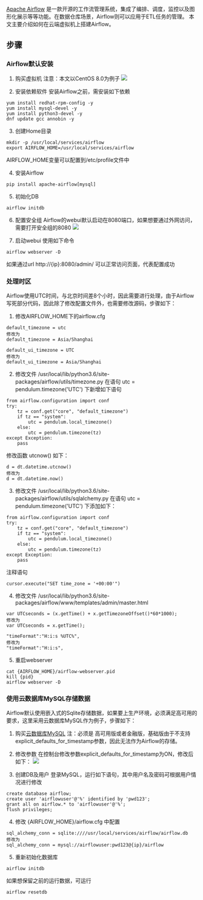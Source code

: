 [Apache Airflow](https://airflow.apache.org/) 是一款开源的工作流管理系统，集成了编排、调度，监控以及图形化展示等等功能。在数据仓库场景，Airflow则可以应用于ETL任务的管理。
本文主要介绍如何在云端虚拟机上搭建Airflow。

## 步骤

### Airflow默认安装

1. 购买虚拟机
注意：本文以CentOS 8.0为例子
![](https://main.qcloudimg.com/raw/5a57589b7785d168698ee0083edd2897.png)

2. 安装依赖软件
安装Airflow之前，需安装如下依赖
```
yum install redhat-rpm-config -y
yum install mysql-devel -y
yum install python3-devel -y
dnf update gcc annobin -y
```

3. 创建Home目录
```
mkdir -p /usr/local/services/airflow
export AIRFLOW_HOME=/usr/local/services/airflow
```
AIRFLOW_HOME变量可以配置到/etc/profile文件中

4. 安装Airflow
```
pip install apache-airflow[mysql]
```

5. 初始化DB
```
airflow initdb
```

6. 配置安全组
Airflow的webui默认启动在8080端口，如果想要通过外网访问，需要打开安全组的8080
![](https://main.qcloudimg.com/raw/80225b200d7ab0e92dd02f4525f12994.png)

7. 启动webui
使用如下命令
```
airflow webserver -D
```
如果通过url http://{ip}:8080/admin/ 可以正常访问页面，代表配置成功

### 处理时区

Airflow使用UTC时间，与北京时间差8个小时，因此需要进行处理，由于Airflow写死部分代码，因此除了修改配置文件外，也需要修改源码，步骤如下：

1. 修改AIRFLOW_HOME下的airflow.cfg
```
default_timezone = utc
修改为
default_timezone = Asia/Shanghai

default_ui_timezone = UTC
修改为
default_ui_timezone = Asia/Shanghai
```

2. 修改文件 /usr/local/lib/python3.6/site-packages/airflow/utils/timezone.py 
在语句 utc = pendulum.timezone('UTC') 下新增如下语句
```
from airflow.configuration import conf
try:
    tz = conf.get("core", "default_timezone")
    if tz == "system":
        utc = pendulum.local_timezone()
    else:
        utc = pendulum.timezone(tz)
except Exception:
    pass

```

修改函数 utcnow() 如下：
```
d = dt.datetime.utcnow() 
修改为
d = dt.datetime.now()
```

3. 修改文件 /usr/local/lib/python3.6/site-packages/airflow/utils/sqlalchemy.py
在语句 utc = pendulum.timezone('UTC') 下添加如下：
```
from airflow.configuration import conf
try:
    tz = conf.get("core", "default_timezone")
    if tz == "system":
        utc = pendulum.local_timezone()
    else:
        utc = pendulum.timezone(tz)
except Exception:
    pass
```

注释语句 
```
cursor.execute("SET time_zone = '+00:00'")
```

4. 修改文件 /usr/local/lib/python3.6/site-packages/airflow/www/templates/admin/master.html
```
var UTCseconds = (x.getTime() + x.getTimezoneOffset()*60*1000);
修改为
var UTCseconds = x.getTime();

"timeFormat":"H:i:s %UTC%",
修改为
"timeFormat":"H:i:s",
```

5. 重启webserver
```
cat {AIRFLOW_HOME}/airflow-webserver.pid
kill {pid}
airflow webserver -D
```

### 使用云数据库MySQL存储数据

Airflow默认使用嵌入式的Sqlite存储数据，如果要上生产环境，必须满足高可用的要求，这里采用云数据库MySQL作为例子，步骤如下：

1. 购买[云数据库MySQL](https://console.cloud.tencent.com/cdb)
注：必须是 高可用版或者金融版，基础版由于不支持explicit_defaults_for_timestamp参数，因此无法作为Airflow的存储。

2. 修改参数
在控制台修改参数explicit_defaults_for_timestamp为ON，修改后如下：
![](https://main.qcloudimg.com/raw/111bbbe2a4d0bd04e7986735ae2959a0.png)

3. 创建DB及用户
登录MySQL，运行如下语句，其中用户名及密码可根据用户情况进行修改
```
create database airflow;
create user 'airflowuser'@'%' identified by 'pwd123';
grant all on airflow.* to 'airflowuser'@'%';
flush privileges;
```

4. 修改 {AIRFLOW_HOME}/airflow.cfg 中配置
```
sql_alchemy_conn = sqlite:////usr/local/services/airflow/airflow.db
修改为
sql_alchemy_conn = mysql://airflowuser:pwd123@{ip}/airflow
```

5. 重新初始化数据库
```
airflow initdb
```

如果想保留之前的运行数据，可运行
```
airflow resetdb
```
